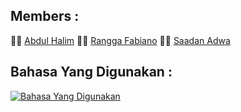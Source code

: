 ## Members : 
:man_scientist: <a href="https://github.com/limpixel">Abdul Halim</a>
:man_scientist: <a href="https://github.com/Funx3r">Rangga Fabiano</a>
:man_scientist: <a href="https://github.com/saadanadwa">Saadan Adwa</a>


## Bahasa Yang Digunakan : 
[![Bahasa Yang Digunakan](https://skillicons.dev/icons?i=java)](https://skillicons.dev)
